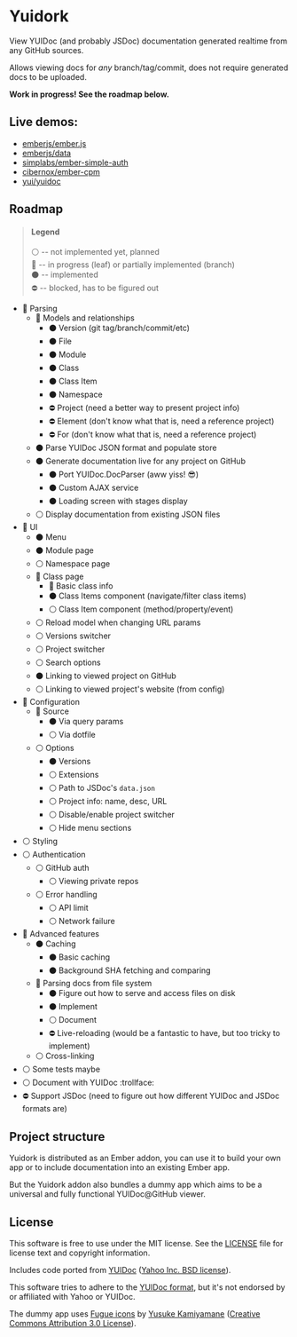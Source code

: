 # Yuidork

View YUIDoc (and probably JSDoc) documentation generated realtime from any GitHub sources.

Allows viewing docs for *any* branch/tag/commit, does not require generated docs to be uploaded.

**Work in progress! See the roadmap below.**

## Live demos:

* [emberjs/ember.js](http://http://lolmaus.github.io//yuidork/#/emberjs/ember.js/master)
* [emberjs/data](http://http://lolmaus.github.io//yuidork/#/emberjs/data/master)
* [simplabs/ember-simple-auth](http://http://lolmaus.github.io//yuidork/#/simplabs/ember-simple-auth/master)
* [cibernox/ember-cpm](http://http://lolmaus.github.io//yuidork/#/cibernox/ember-cpm/master)
* [yui/yuidoc](http://http://lolmaus.github.io//yuidork/#/yui/yuidoc/master)


## Roadmap

> #### Legend
>
> :white_circle: -- not implemented yet, planned  
> :radio_button: -- in progress (leaf) or partially implemented (branch)  
> :black_circle: -- implemented   
> :no_entry:     -- blocked, has to be figured out  

* :radio_button: Parsing
  * :radio_button: Models and relationships
    * :black_circle: Version (git tag/branch/commit/etc)
    * :black_circle: File
    * :black_circle: Module
    * :black_circle: Class
    * :black_circle: Class Item
    * :black_circle: Namespace
    * :no_entry: Project (need a better way to present project info)
    * :no_entry: Element (don't know what that is, need a reference project)
    * :no_entry: For     (don't know what that is, need a reference project)
  * :black_circle: Parse YUIDoc JSON format and populate store 
  * :black_circle: Generate documentation live for any project on GitHub
    * :black_circle: Port YUIDoc.DocParser (aww yiss! :sunglasses:)
    * :black_circle: Custom AJAX service
    * :black_circle: Loading screen with stages display
  * :white_circle: Display documentation from existing JSON files
* :radio_button: UI
  * :black_circle: Menu
  * :black_circle: Module page
  * :white_circle: Namespace page
  * :radio_button: Class page
    * :radio_button: Basic class info
    * :black_circle: Class Items component (navigate/filter class items)
    * :white_circle: Class Item component (method/property/event)
  * :white_circle: Reload model when changing URL params
  * :white_circle: Versions switcher
  * :white_circle: Project switcher
  * :white_circle: Search options
  * :black_circle: Linking to viewed project on GitHub
  * :white_circle: Linking to viewed project's website (from config)
* :radio_button: Configuration
  * :radio_button: Source
    * :black_circle: Via query params
    * :white_circle: Via dotfile
  * :white_circle: Options
    * :black_circle: Versions
    * :white_circle: Extensions
    * :white_circle: Path to JSDoc's `data.json`
    * :white_circle: Project info: name, desc, URL
    * :white_circle: Disable/enable project switcher
    * :white_circle: Hide menu sections
* :white_circle: Styling
* :white_circle: Authentication
  * :white_circle: GitHub auth
    * :white_circle: Viewing private repos
  * :white_circle: Error handling
    * :white_circle: API limit
    * :white_circle: Network failure
* :radio_button: Advanced features
  * :black_circle: Caching
    * :black_circle: Basic caching
    * :black_circle: Background SHA fetching and comparing
  * :radio_button: Parsing docs from file system
    * :black_circle: Figure out how to serve and access files on disk
    * :black_circle: Implement
    * :white_circle: Document
    * :no_entry: Live-reloading (would be a fantastic to have, but too tricky to implement)
  * :white_circle: Cross-linking
* :white_circle: Some tests maybe
* :white_circle: Document with YUIDoc :trollface:
* :no_entry: Support JSDoc (need to figure out how different YUIDoc and JSDoc formats are)



## Project structure

Yuidork is distributed as an Ember addon, you can use it to build your own app or to include documentation into an existing Ember app.

But the Yuidork addon also bundles a dummy app which aims to be a universal and fully functional YUIDoc@GitHub viewer.



## License

This software is free to use under the MIT license. See the [LICENSE](https://github.com/lolmaus/yuidork/blob/gen-1/LICENSE.md) file for license text and copyright information.

Includes code ported from [YUIDoc](https://github.com/yui/yuidoc) ([Yahoo Inc. BSD license](https://github.com/yui/yuidoc/blob/master/LICENSE)).

This software tries to adhere to the [YUIDoc format](http://yui.github.io/yuidoc/syntax/index.html), but it's not endorsed by or affiliated with Yahoo or YUIDoc.

The dummy app uses [Fugue icons](http://p.yusukekamiyamane.com/index.html.en) by [Yusuke Kamiyamane](http://p.yusukekamiyamane.com/about/) ([Creative Commons
Attribution 3.0 License](http://creativecommons.org/licenses/by/3.0/legalcode)).

